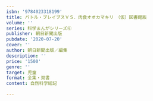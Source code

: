 ```yaml
---
isbn: '9784023318199'
title: バトル・ブレイブスＶＳ．肉食オオカマキリ　（仮）図書館版
volume: ''
series: 科学まんがシリーズ⑥
publisher: 朝日新聞出版
pubdate: '2020-07-20'
cover: ''
author: 朝日新聞出版／編集
description: ''
price: '1500'
genre: ''
target: 児童
format: 全集・双書
content: 自然科学総記

---
```


